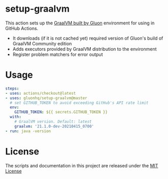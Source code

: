 # setup-graalvm

This action sets up the [GraalVM built by Gluon](https://github.com/gluonhq/graal) environment for using in GitHub Actions.

* It downloads (if it is not cached yet) required version of Gluon's build of GraalVM Community edition
* Adds executors provided by GraalVM distribution to the environment
* Register problem matchers for error output

# Usage

```yaml
steps:
- uses: actions/checkout@latest
- uses: gluonhq/setup-graalvm@master
  # set GITHUB_TOKEN to avoid exceeding GitHub's API rate limit
  env:
    GITHUB_TOKEN: ${{ secrets.GITHUB_TOKEN }}
  with:
    # GraalVM version. Default: latest
    graalvm: '21.1.0-dev-20210415_0700'
- run: java -version
```

# License

The scripts and documentation in this project are released under the [MIT License](LICENSE)

